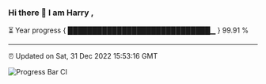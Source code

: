 ### Hi there 👋 I am Harry , 

⏳ Year progress { █████████████████████████████▁ } 99.91 %

---

⏰ Updated on Sat, 31 Dec 2022 15:53:16 GMT

![Progress Bar CI](https://github.com/duykhang68/duykhang68/workflows/Progress%20Bar%20CI/badge.svg)
